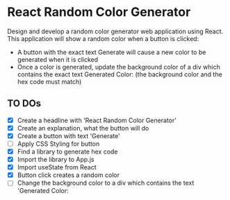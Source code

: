 # React Random Color Generator

Design and develop a random color generator web application using React. This application will show a random color when a button is clicked:

- A button with the exact text Generate will cause a new color to be generated when it is clicked
- Once a color is generated, update the background color of a div which contains the exact text Generated Color: <background color hex code> (the background color and the hex code must match)

## TO DOs

- [x] Create a headline with 'React Random Color Generator'
- [x] Create an explanation, what the button will do
- [x] Create a button with text 'Generate'
- [ ] Apply CSS Styling for button
- [x] Find a library to generate hex code
- [x] Import the library to App.js
- [x] Import useState from React
- [x] Button click creates a random color
- [ ] Change the background color to a div which contains the text 'Generated Color: <background color hex code>
